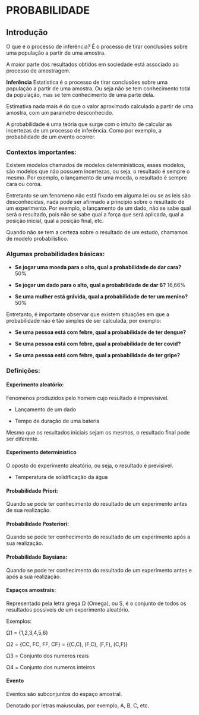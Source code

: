 # PROBABILIDADE

## Introdução

O que é o processo de inferência? É o processo de tirar conclusões sobre uma população a partir de uma amostra.

A maior parte dos resultados obtidos em sociedade está associado ao processo de amostragem.

**Inferência** Estatistica é o processo de tirar conclusões sobre uma população a partir de uma amostra. Ou seja não se tem conhecimento total da população, mas se tem conhecimento de uma parte dela.

Estimativa nada mais é do que o valor aproximado calculado a partir de uma amostra, com um parametro desconhecido.

A probabilidade é uma teória que surge com o intuito de calcular as incertezas de um processo de inferência. Como por exemplo, a probabilidade de um evento ocorrer.

### Contextos importantes:

Existem modelos chamados de modelos deterministicos, esses modelos, são modelos que não possuem incertezas, ou seja, o resultado é sempre o mesmo. Por exemplo, o lançamento de uma moeda, o resultado é sempre cara ou coroa.

Entretanto se um fenomeno não está fixado em alguma lei ou se as leis são desconhecidas, nada pode ser afirmado a principio sobre o resultado de um experimento. Por exemplo, o lançamento de um dado, não se sabe qual será o resultado, pois não se sabe qual a força que será aplicada, qual a posição inicial, qual a posição final, etc.

Quando não se tem a certeza sobre o resultado de um estudo, chamamos de modelo probabilistico.

### Algumas probabilidades básicas:

- **Se jogar uma moeda para o alto, qual a probabilidade de dar cara?** 50%

- **Se jogar um dado para o alto, qual a probabilidade de dar 6?** 16,66%

- **Se uma mulher está grávida, qual a probabilidade de ter um menino?** 50%

Entretanto, é importante observar que existem situações em que a probabilidade não é tão simples de ser calculada, por exemplo:

- **Se uma pessoa está com febre, qual a probabilidade de ter dengue?**

- **Se uma pessoa está com febre, qual a probabilidade de ter covid?**

- **Se uma pessoa está com febre, qual a probabilidade de ter gripe?**


### Definições:

#### Experimento aleatório:

Fenomenos produzidos pelo homem cujo resultado é imprevisivel.

- Lançamento de um dado

- Tempo de duração de uma bateria

Mesmo que os resultados iniciais sejam os mesmos, o resultado final pode ser diferente.

#### Experimento deterministico

O oposto do experimento aleatório, ou seja, o resultado é previsivel.

- Temperatura de solidificação da água

#### Probabilidade Priori:

Quando se pode ter conhecimento do resultado de um experimento antes de sua realização.

#### Probabilidade Posteriori:

Quando se pode ter conhecimento do resultado de um experimento após a sua realização.

#### Probabilidade Baysiana:

Quando se pode ter conhecimento do resultado de um experimento antes e após a sua realização.

#### Espaços amostrais:

Representado pela letra grega Ω (Omega), ou S, é o conjunto de todos os resultados possiveis de um experimento aleatório.

Exemplos:

Ω1 = {1,2,3,4,5,6}

Ω2 = {CC, FC, FF, CF} = {(C,C), (F,C), (F,F), (C,F)}

Ω3 = Conjunto dos numeros reais

Ω4 = Conjunto dos numeros inteiros

#### Evento

Eventos são subconjuntos do espaço amostral.

Denotado por letras maiusculas, por exemplo, A, B, C, etc.


